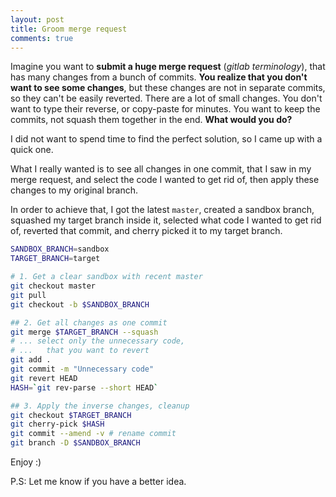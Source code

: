 ```yaml
---
layout: post
title: Groom merge request
comments: true
---
```


Imagine you want to **submit a huge merge request** (*gitlab terminology*),
that has many changes from a bunch of commits.
**You realize that you don't want to see some changes**,
but these changes are not in separate commits, so they can't be easily reverted.
There are a lot of small changes. You don't want to type their reverse, or copy-paste for minutes.
You want to keep the commits, not squash them together in the end.
**What would you do?**

I did not want to spend time to find the perfect solution, so I came up with a quick one.

What I really wanted is to see all changes in one commit,
that I saw in my merge request, and select the code I wanted
to get rid of, then apply these changes to my original branch.

In order to achieve that, I got the latest `master`, created a sandbox branch,
squashed my target branch inside it, selected what code I wanted to get rid of,
reverted that commit, and cherry picked it to my target branch.

```bash
SANDBOX_BRANCH=sandbox
TARGET_BRANCH=target

# 1. Get a clear sandbox with recent master
git checkout master
git pull
git checkout -b $SANDBOX_BRANCH

## 2. Get all changes as one commit
git merge $TARGET_BRANCH --squash
# ... select only the unnecessary code,
# ...   that you want to revert
git add .
git commit -m "Unnecessary code"
git revert HEAD
HASH=`git rev-parse --short HEAD`

## 3. Apply the inverse changes, cleanup
git checkout $TARGET_BRANCH
git cherry-pick $HASH
git commit --amend -v # rename commit
git branch -D $SANDBOX_BRANCH
```

Enjoy :)

P.S: Let me know if you have a better idea.